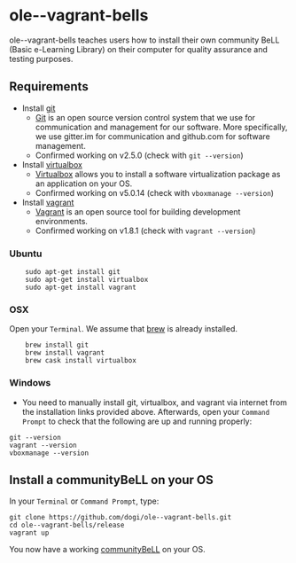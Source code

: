 # ole--vagrant-bells

ole--vagrant-bells teaches users how to install their own community BeLL (Basic e-Learning Library) on their computer for quality assurance and testing purposes. 

## Requirements
- Install [git](https://git-scm.com/downloads)
  - [Git](https://git-scm.com) is an open source version control system that we use for communication and management for our software. More specifically, we use gitter.im for communication and github.com for software management.
  - Confirmed working on v2.5.0 (check with `git --version`)
- Install [virtualbox](https://www.virtualbox.org/wiki/Downloads)
  - [Virtualbox](https://www.virtualbox.org) allows you to install a software virtualization package as an application on your OS. 
  - Confirmed working on v5.0.14 (check with `vboxmanage --version`)
- Install [vagrant](https://www.vagrantup.com/downloads.html)
  - [Vagrant](https://www.vagrantup.com) is an open source tool for building development environments. 
  - Confirmed working on v1.8.1 (check with `vagrant --version`)
 
### Ubuntu
```
    sudo apt-get install git
    sudo apt-get install virtualbox
    sudo apt-get install vagrant
```
### OSX
Open your `Terminal`. We assume that [brew](http://brew.sh/) is already installed.
```
    brew install git 
    brew install vagrant
    brew cask install virtualbox
```
### Windows
- You need to manually install git, virtualbox, and vagrant via internet from the installation links provided above. Afterwards, open your `Command Prompt` to check that the following are up and running properly:
```
git --version
vagrant --version
vboxmanage --version  
```
## Install a communityBeLL on your OS
In your `Terminal` or `Command Prompt`, type:
```
git clone https://github.com/dogi/ole--vagrant-bells.git
cd ole--vagrant-bells/release
vagrant up
```

You now have a working [communityBeLL](http://127.0.0.1:5985rapps/_design/bell/MyApp/index.html) on your OS.
